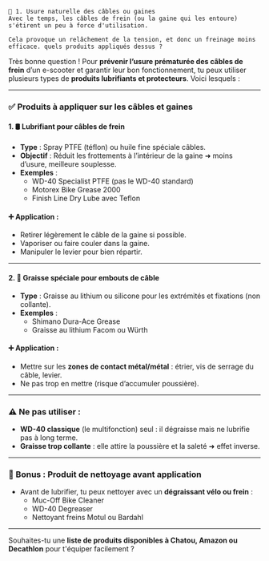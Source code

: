 ```
🔧 1. Usure naturelle des câbles ou gaines
Avec le temps, les câbles de frein (ou la gaine qui les entoure) s'étirent un peu à force d'utilisation.

Cela provoque un relâchement de la tension, et donc un freinage moins efficace. quels produits appliqués dessus ?
```

Très bonne question ! Pour **prévenir l’usure prématurée des câbles de frein** d’un e-scooter et garantir leur bon fonctionnement, tu peux utiliser plusieurs types de **produits lubrifiants et protecteurs**. Voici lesquels :

------

### ✅ **Produits à appliquer sur les câbles et gaines**

#### 1. 🛢️ **Lubrifiant pour câbles de frein**

- **Type** : Spray PTFE (téflon) ou huile fine spéciale câbles.
- **Objectif** : Réduit les frottements à l’intérieur de la gaine ➜ moins d’usure, meilleure souplesse.
- **Exemples** :
  - WD-40 Specialist PTFE (pas le WD-40 standard)
  - Motorex Bike Grease 2000
  - Finish Line Dry Lube avec Teflon

#### ➕ Application :

- Retirer légèrement le câble de la gaine si possible.
- Vaporiser ou faire couler dans la gaine.
- Manipuler le levier pour bien répartir.

------

#### 2. 🧴 **Graisse spéciale pour embouts de câble**

- **Type** : Graisse au lithium ou silicone pour les extrémités et fixations (non collante).
- **Exemples** :
  - Shimano Dura-Ace Grease
  - Graisse au lithium Facom ou Würth

#### ➕ Application :

- Mettre sur les **zones de contact métal/métal** : étrier, vis de serrage du câble, levier.
- Ne pas trop en mettre (risque d’accumuler poussière).

------

### ⚠️ Ne pas utiliser :

- **WD-40 classique** (le multifonction) seul : il dégraisse mais ne lubrifie pas à long terme.
- **Graisse trop collante** : elle attire la poussière et la saleté ➜ effet inverse.

------

### 🧼 Bonus : Produit de nettoyage avant application

- Avant de lubrifier, tu peux nettoyer avec un **dégraissant vélo ou frein** :
  - Muc-Off Bike Cleaner
  - WD-40 Degreaser
  - Nettoyant freins Motul ou Bardahl

------

Souhaites-tu une **liste de produits disponibles à Chatou, Amazon ou Decathlon** pour t'équiper facilement ?